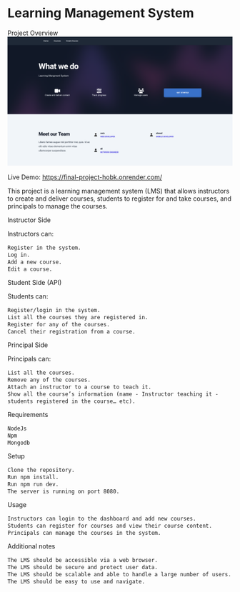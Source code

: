# Learning Management System

Project Overview
![alt image](./images/Screenshot%201444-11-04%20at%2010.52.11%20AM.png)

Live Demo: https://final-project-hobk.onrender.com/

This project is a learning management system (LMS) that allows instructors to create and deliver courses, students to register for and take courses, and principals to manage the courses.

Instructor Side

Instructors can:

    Register in the system.
    Log in.
    Add a new course.
    Edit a course.

Student Side (API)

Students can:

    Register/login in the system.
    List all the courses they are registered in.
    Register for any of the courses.
    Cancel their registration from a course.

Principal Side

Principals can:

    List all the courses.
    Remove any of the courses.
    Attach an instructor to a course to teach it.
    Show all the course’s information (name - Instructor teaching it - students registered in the course… etc).

Requirements

    NodeJs
    Npm
    Mongodb

Setup

    Clone the repository.
    Run npm install.
    Run npm run dev.
    The server is running on port 8080.

Usage

    Instructors can login to the dashboard and add new courses.
    Students can register for courses and view their course content.
    Principals can manage the courses in the system.

Additional notes

    The LMS should be accessible via a web browser.
    The LMS should be secure and protect user data.
    The LMS should be scalable and able to handle a large number of users.
    The LMS should be easy to use and navigate.
